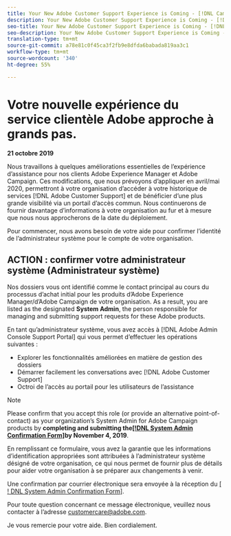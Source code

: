 ```yaml
---
title: Your New Adobe Customer Support Experience is Coming - [!DNL Campaign] deploy contact
description: Your New Adobe Customer Support Experience is Coming - [!DNL Campaign] deploy contact
seo-title: Your New Adobe Customer Support Experience is Coming - [!DNL Campaign] deploy contact
seo-description: Your New Adobe Customer Support Experience is Coming - [!DNL Campaign] deploy contact
translation-type: tm+mt
source-git-commit: a78e81c0f45ca3f2fb9e8dfda6babada819aa3c1
workflow-type: tm+mt
source-wordcount: '340'
ht-degree: 55%

---
```



# Votre nouvelle expérience du service clientèle Adobe approche à grands pas.

**21 octobre 2019**

Nous travaillons à quelques améliorations essentielles de l’expérience d’assistance pour nos clients Adobe Experience Manager et Adobe Campaign. Ces modifications, que nous prévoyons d’appliquer en avril/mai 2020, permettront à votre organisation d’accéder à votre historique de services [!DNL Adobe Customer Support] et de bénéficier d’une plus grande visibilité via un portail d’accès commun. Nous continuerons de fournir davantage d’informations à votre organisation au fur et à mesure que nous nous approcherons de la date du déploiement.

Pour commencer, nous avons besoin de votre aide pour confirmer l’identité de l’administrateur système pour le compte de votre organisation.

## ACTION : confirmer votre administrateur système (Administrateur système)

Nos dossiers vous ont identifié comme le contact principal au cours du processus d’achat initial pour les produits d’Adobe Experience Manager/d’Adobe Campaign de votre organisation. As a result, you are listed as the designated **System Admin**, the person responsible for managing and submitting support requests for these Adobe products.

En tant qu’administrateur système, vous avez accès à [!DNL Adobe Admin Console Support Portal] qui vous permet d’effectuer les opérations suivantes :

* Explorer les fonctionnalités améliorées en matière de gestion des dossiers
* Démarrer facilement les conversations avec [!DNL Adobe Customer Support]
* Octroi de l’accès au portail pour les utilisateurs de l’assistance

>[!NOTE]
>
>Please confirm that you accept this role (or provide an alternative point-of-contact) as your organization’s System Admin for Adobe Campaign products by **completing and submitting the[[!DNL System Admin Confirmation Form]](https://adobe.allegiancetech.com/cgi-bin/qwebcorporate.dll?idx=N5M8RY)by November 4, 2019**.
>
>En remplissant ce formulaire, vous avez la garantie que les informations d’identification appropriées sont attribuées à l’administrateur système désigné de votre organisation, ce qui nous permet de fournir plus de détails pour aider votre organisation à se préparer aux changements à venir.

Une confirmation par courrier électronique sera envoyée à la réception du [[ ! DNL System Admin Confirmation Form]](https://adobe.allegiancetech.com/cgi-bin/qwebcorporate.dll?idx=N5M8RY).

Pour toute question concernant ce message électronique, veuillez nous contacter à l’adresse customercare@adobe.com.

Je vous remercie pour votre aide. Bien cordialement.
